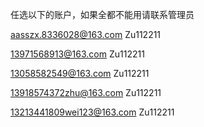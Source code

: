 任选以下的账户，如果全都不能用请联系管理员

aasszx.8336028@163.com
Zu112211

13971568913@163.com
Zu112211

13058582549@163.com
Zu112211

13918574372zhu@163.com
Zu112211

13213441809wei123@163.com
Zu112211

